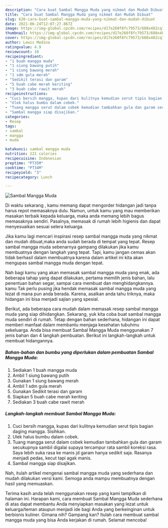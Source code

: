 ```yaml
---
description: "Cara buat Sambal Mangga Muda yang nikmat dan Mudah Dibuat"
title: "Cara buat Sambal Mangga Muda yang nikmat dan Mudah Dibuat"
slug: 620-cara-buat-sambal-mangga-muda-yang-nikmat-dan-mudah-dibuat
date: 2021-06-24T12:07:27.867Z
image: https://img-global.cpcdn.com/recipes/d17e260f8fc79573/680x482cq70/sambal-mangga-muda-foto-resep-utama.jpg
thumbnail: https://img-global.cpcdn.com/recipes/d17e260f8fc79573/680x482cq70/sambal-mangga-muda-foto-resep-utama.jpg
cover: https://img-global.cpcdn.com/recipes/d17e260f8fc79573/680x482cq70/sambal-mangga-muda-foto-resep-utama.jpg
author: Lewis Medina
ratingvalue: 4.9
reviewcount: 10
recipeingredient:
- "1 buah mangga muda"
- "1 siung bawang putih"
- "1 siung bawang merah"
- "1 sdm gula merah"
- "Sedikit terasi dan garam"
- "5 buah cabe merah keriting"
- "3 buah cabe rawit merah"
recipeinstructions:
- "Cuci bersih mangga, kupas dari kulitnya kemudian serut tipis bagian daging mangga. Sisihkan."
- "Ulek halus bumbu dalam cobek."
- "Tuang mangga serut dalam cobek kemudian tambahkan gula dan garam secukupnya sambil digalai supaya tercampur rata sambil koreksi rasa. Saya lebih suka rasa ke manis jd garam hanya sedikit saja. Rasanya menjadi pedas, kecut tapi agak manis."
- "Sambal mangga siap disajikan."
categories:
- Resep
tags:
- sambal
- mangga
- muda

katakunci: sambal mangga muda 
nutrition: 221 calories
recipecuisine: Indonesian
preptime: "PT35M"
cooktime: "PT34M"
recipeyield: "3"
recipecategory: Lunch

---
```



![Sambal Mangga Muda](https://img-global.cpcdn.com/recipes/d17e260f8fc79573/680x482cq70/sambal-mangga-muda-foto-resep-utama.jpg)

Di waktu  sekarang , kamu memang dapat mengorder hidangan jadi tanpa harus repot memasaknya dulu. Namun, untuk kamu yang mau memberikan masakan terbaik kepada keluarga, maka anda memang lebih bagus memasaknya sendiri. Pasalnya, memasak di rumah lebih higienis dan dapat menyesuaikan sesuai selera keluarga.

Jika kamu lagi mencari inspirasi resep sambal mangga muda yang nikmat dan mudah dibuat,maka anda sudah berada di tempat yang tepat. Resep sambal mangga muda  sebenarnya gampang dilakukan jika kamu membuatnya dengan langkah yang tepat. Tapi, kamu jangan cemas akan tidak berhasil dalam membuatnya 
karena dalam artikel ini kita akan mengupas sambal mangga muda dengan tepat.  



Nah bagi kamu yang akan memasak sambal mangga muda yang enak, ada beberapa tahap yang dapat dilakukan, pertama memilih jenis bahan, lalu penentuan bahan segar, sampai cara membuat dan menghidangkannya. kamu Tak perlu pusing jika hendak memasak sambal mangga muda yang lezat di mana pun anda berada. Karena, asalkan anda  tahu triknya, maka hidangan ini bisa menjadi sajian yang spesial.

Berikut, ada beberapa cara mudah dalam memasak resep sambal mangga muda yang siap dihidangkan. Sekarang, yuk kita coba buat sambal mangga muda sendiri di rumah. Tetap dengan bahan sederhana, hidangan ini dapat memberi manfaat dalam membantu menjaga kesehatan tubuhmu sekeluarga. Anda bisa membuat Sambal Mangga Muda menggunakan 7 jenis bahan dan 4 langkah pembuatan. Berikut ini langkah-langkah untuk membuat hidangannya.

<!--inarticleads1-->

##### Bahan-bahan dan bumbu yang diperlukan dalam pembuatan Sambal Mangga Muda:

1. Sediakan 1 buah mangga muda
1. Ambil 1 siung bawang putih
1. Gunakan 1 siung bawang merah
1. Ambil 1 sdm gula merah
1. Gunakan Sedikit terasi dan garam
1. Siapkan 5 buah cabe merah keriting
1. Sediakan 3 buah cabe rawit merah




<!--inarticleads2-->

##### Langkah-langkah membuat Sambal Mangga Muda:

1. Cuci bersih mangga, kupas dari kulitnya kemudian serut tipis bagian daging mangga. Sisihkan.
1. Ulek halus bumbu dalam cobek.
1. Tuang mangga serut dalam cobek kemudian tambahkan gula dan garam secukupnya sambil digalai supaya tercampur rata sambil koreksi rasa. Saya lebih suka rasa ke manis jd garam hanya sedikit saja. Rasanya menjadi pedas, kecut tapi agak manis.
1. Sambal mangga siap disajikan.




Nah, itulah artikel mengenai  sambal mangga muda  yang sederhana dan mudah dilakukan versi kami. Semoga anda mampu membuatnya dengan hasil yang memuaskan. 

Terima kasih anda telah menggunakan resep yang kami tampilkan di halaman ini. Harapan kami, cara membuat  Sambal Mangga Muda sederhana di atas dapat membantu Anda menyiapkan masakan yang lezat untuk keluarga/teman ataupun menjadi ide bagi Anda yang berkeinginan untuk berbisnis kuliner. Gimana nih? Gampang kan? Itulah cara membuat sambal mangga muda yang bisa Anda kerjakan di rumah. Selamat mencoba!

